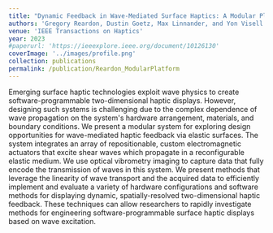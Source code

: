 ```yaml
---
title: "Dynamic Feedback in Wave-Mediated Surface Haptics: A Modular Platform"
authors: 'Gregory Reardon, Dustin Goetz, Max Linnander, and Yon Visell'
venue: 'IEEE Transactions on Haptics'
year: 2023
#paperurl: 'https://ieeexplore.ieee.org/document/10126130'
coverImage: '../images/profile.png'
collection: publications
permalink: /publication/Reardon_ModularPlatform
---
```


Emerging surface haptic technologies exploit wave physics to create software-programmable two-dimensional haptic displays. However, designing such systems is challenging due to the complex dependence of wave propagation on the system's hardware arrangement, materials, and boundary conditions. We present a modular system for exploring design opportunities for wave-mediated haptic feedback via elastic surfaces. The system integrates an array of repositionable, custom electromagnetic actuators that excite shear waves which propagate in a reconfigurable elastic medium. We use optical vibrometry imaging to capture data that fully encode the transmission of waves in this system. We present methods that leverage the linearity of wave transport and the acquired data to efficiently implement and evaluate a variety of hardware configurations and software methods for displaying dynamic, spatially-resolved two-dimensional haptic feedback. These techniques can allow researchers to rapidly investigate methods for engineering software-programmable surface haptic displays based on wave excitation.